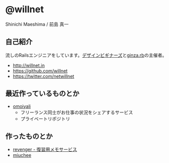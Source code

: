 # @willnet

Shinichi Maeshima / 前島 真一

## 自己紹介

流しのRailsエンジニアをしています。[デザインビギナーズ](http://debeg.doorkeeper.jp/)と[ginza.rb](http://ginzarb.github.io/)の主催者。

- http://willnet.in
- https://github.com/willnet
- https://twitter.com/netwillnet

## 最近作っているものとか

- [omoiyali](https://github.com/willnet/omoiyali)
  - フリーランス同士がお仕事の状況をシェアするサービス
  - プライベートリポジトリ

## 作ったものとか

- [revenger - 復習用メモサービス](https://revenger.in/)
- [miuchee](http://miuchee.jp/)
